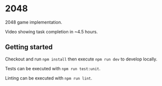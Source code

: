 # 2048

2048 game implementation.

Video showing task completion in ~4.5 hours.

## Getting started

Checkout and run `npm install` then execute `npm run dev` to develop locally.

Tests can be executed with `npm run test:unit`.

Linting can be executed with `npm run lint`.
